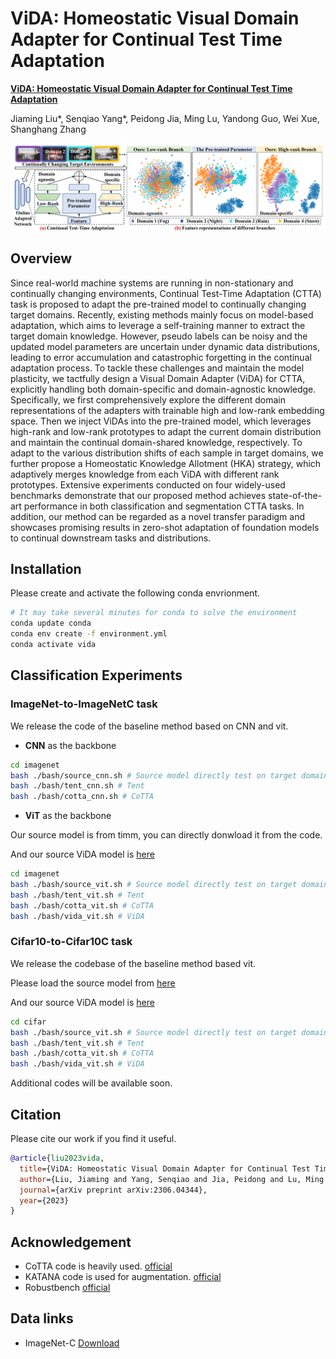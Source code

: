 # ViDA: Homeostatic Visual Domain Adapter for Continual Test Time Adaptation
[**ViDA: Homeostatic Visual Domain Adapter for Continual Test Time Adaptation**](https://arxiv.org/abs/2306.04344)

Jiaming Liu*, Senqiao Yang*, Peidong Jia, Ming Lu, Yandong Guo, Wei Xue, Shanghang Zhang

<img src="figure/vida.png"/>

## Overview

Since real-world machine systems are running in non-stationary and continually changing environments, Continual Test-Time Adaptation (CTTA) task is proposed to adapt the pre-trained model to continually changing target domains. Recently, existing methods mainly focus on model-based adaptation, which aims to leverage a self-training manner to extract the target domain knowledge. However, pseudo labels can be noisy and the updated model parameters are uncertain under dynamic data distributions, leading to error accumulation and catastrophic forgetting in the continual adaptation process. To tackle these challenges and maintain the model plasticity, we tactfully design a Visual Domain Adapter (ViDA) for CTTA, explicitly handling both domain-specific and domain-agnostic knowledge. Specifically, we first comprehensively explore the different domain representations of the adapters with trainable high and low-rank embedding space. Then we inject ViDAs into the pre-trained model, which leverages high-rank and low-rank prototypes to adapt the current domain distribution and maintain the continual domain-shared knowledge, respectively. To adapt to the various distribution shifts of each sample in target domains, we further propose a Homeostatic Knowledge Allotment (HKA) strategy, which adaptively merges knowledge from each ViDA with different rank prototypes. Extensive experiments conducted on four widely-used benchmarks demonstrate that our proposed method achieves state-of-the-art performance in both classification and segmentation CTTA tasks. In addition, our method can be regarded as a novel transfer paradigm and showcases promising results in zero-shot adaptation of foundation models to continual downstream tasks and distributions.

## Installation

Please create and activate the following conda envrionment. 
```bash
# It may take several minutes for conda to solve the environment
conda update conda
conda env create -f environment.yml
conda activate vida 
```

## Classification Experiments
### ImageNet-to-ImageNetC task 
We release the code of the baseline method based on CNN and vit. 
* **CNN** as the backbone
```bash
cd imagenet
bash ./bash/source_cnn.sh # Source model directly test on target domain
bash ./bash/tent_cnn.sh # Tent 
bash ./bash/cotta_cnn.sh # CoTTA
```
* **ViT** as the backbone

Our source model is from timm, you can directly donwload it from the code.

And our source ViDA model is [here](https://drive.google.com/file/d/1-ft1sUROp6nb57ToLf4USifUGUguFlJF/view?usp=sharing)
```bash
cd imagenet
bash ./bash/source_vit.sh # Source model directly test on target domain
bash ./bash/tent_vit.sh # Tent 
bash ./bash/cotta_vit.sh # CoTTA
bash ./bash/vida_vit.sh # ViDA
```

### Cifar10-to-Cifar10C task 
We release the codebase of the baseline method based vit. 

Please load the source model from [here](https://drive.google.com/file/d/1pAoz4Wwos74DjWPQ5d-6ntyjQkmp9FPE/view?usp=sharing)

And our source ViDA model is [here](https://drive.google.com/file/d/13R0ZoHaUUXL4PYHWWIwl2NvEcU_3JJxU/view?usp=sharing)
```bash
cd cifar
bash ./bash/source_vit.sh # Source model directly test on target domain
bash ./bash/tent_vit.sh # Tent 
bash ./bash/cotta_vit.sh # CoTTA
bash ./bash/vida_vit.sh # ViDA
```

Additional codes will be available soon.
## Citation
Please cite our work if you find it useful.
```bibtex
@article{liu2023vida,
  title={ViDA: Homeostatic Visual Domain Adapter for Continual Test Time Adaptation},
  author={Liu, Jiaming and Yang, Senqiao and Jia, Peidong and Lu, Ming and Guo, Yandong and Xue, Wei and Zhang, Shanghang},
  journal={arXiv preprint arXiv:2306.04344},
  year={2023}
}
```

## Acknowledgement 
+ CoTTA code is heavily used. [official](https://github.com/qinenergy/cotta) 
+ KATANA code is used for augmentation. [official](https://github.com/giladcohen/KATANA) 
+ Robustbench [official](https://github.com/RobustBench/robustbench) 

## Data links
+ ImageNet-C [Download](https://zenodo.org/record/2235448#.Yj2RO_co_mF)

